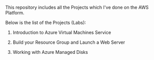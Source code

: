 This repository includes all the Projects which I've done on the AWS Platform.

Below is the list of the Projects (Labs):

1. Introduction to Azure Virtual Machines Service

2. Build your Resource Group and Launch a Web Server

3. Working with Azure Managed Disks
